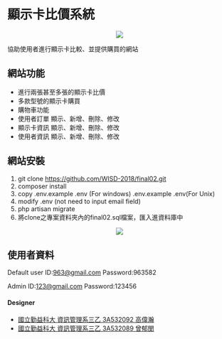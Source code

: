# 顯示卡比價系統

<p align="center"><img src="https://imgur.com/a/wL846gk"></p>

協助使用者進行顯示卡比較、並提供購買的網站

## 網站功能

- 進行兩張甚至多張的顯示卡比價
- 多款型號的顯示卡購買
- 購物車功能
- 使用者訂單 顯示、新增、刪除、修改
- 顯示卡資訊 顯示、新增、刪除、修改
- 使用者資訊 顯示、新增、刪除、修改

## 網站安裝

1. git clone https://github.com/WISD-2018/final02.git
2. composer install
3. copy .env.example .env (For windows) .env.example .env(For Unix)
4. modify .env (not need to input email field)
5. php artisan migrate
6. 將clone之專案資料夾內的final02.sql檔案，匯入進資料庫中
<p align="center"><img src="https://imgur.com/a/uFChUGc"></p>

## 使用者資料

Default user
ID:963@gmail.com Password:963582

Admin
ID:123@gmail.com Password:123456

#### Designer
- [國立勤益科大 資訊管理系三乙 3A532092 高偉瀚](https://github.com/3A532092)
- [國立勤益科大 資訊管理系三乙 3A532089 曾郁閔](https://github.com/3A532089)
